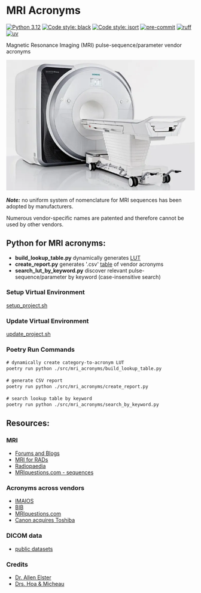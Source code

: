 # MRI Acronyms

[![Python 3.12](https://img.shields.io/badge/python-3.12-blue.svg)](https://www.python.org/downloads/release/python-312/)
[![Code style: black](https://img.shields.io/badge/code%20style-black-000000.svg)](https://github.com/psf/black)
[![Code style: isort](https://img.shields.io/badge/%20imports-isort-%231674b1)](https://pycqa.github.io/isort/)
[![pre-commit](https://img.shields.io/badge/pre--commit-enabled-blue?logo=pre-commit&logoColor=white)](https://github.com/pre-commit/pre-commit)
[![ruff](https://img.shields.io/endpoint?url=https://raw.githubusercontent.com/astral-sh/ruff/main/assets/badge/v2.json)](https://github.com/astral-sh/ruff)
[![uv](https://img.shields.io/endpoint?url=https://raw.githubusercontent.com/astral-sh/uv/main/assets/badge/v0.json)](https://github.com/astral-sh/uv)

Magnetic Resonance Imaging (MRI) pulse-sequence/parameter vendor acronyms

![image](./img/mri_scanner.png)

***Note:*** no uniform system of nomenclature for MRI sequences has been adopted by manufacturers.

Numerous vendor-specific names are patented and therefore cannot be used by other vendors.

## Python for MRI acronyms:
* __build_lookup_table.py__ dynamically generates [LUT](./src/mri_acronyms/lut/category_to_acronym_lut.py)
* __create_report.py__ generates '.csv' [table](./data/mri_vendor_acronyms.csv) of vendor acronyms
* __search_lut_by_keyword.py__ discover relevant pulse-sequence/parameter by keyword (case-insensitive search)

### Setup Virtual Environment
[setup_project.sh](./scripts/setup_project.sh)

### Update Virtual Environment
[update_project.sh](./scripts/update_project.sh)


### Poetry Run Commands
```
# dynamically create category-to-acronym LUT
poetry run python ./src/mri_acronyms/build_lookup_table.py

# generate CSV report
poetry run python ./src/mri_acronyms/create_report.py

# search lookup table by keyword
poetry run python ./src/mri_acronyms/search_by_keyword.py
```

## Resources:

### MRI
* [Forums and Blogs](https://mriquestions.com/forumsblogslinks.html)
* [MRI for RADs](https://pubs.rsna.org/doi/epdf/10.1148/rg.262055063)
* [Radiopaedia](https://radiopaedia.org/articles/mri-pulse-sequences-1)
* [MRIquestions.com - sequences](https://mriquestions.com/hellippulse-sequences.html)

### Acronyms across vendors
* [IMAIOS](https://www.imaios.com/en/e-Courses/e-MRI/MRI-Sequences/Sequences-acronyms)
* [BIB](https://sandrofenelon.com.br/mri-acronyms-ge-siemens-philips-toshiba-canon-hitachi/)
* [MRIquestions.com](https://mriquestions.com/commercial-acronyms.html)
* [Canon acquires Toshiba](https://global.canon/en/news/2016/20161219.html)

### DICOM data
* [public datasets](https://github.com/beamandrew/medical-data)

### Credits
* [Dr. Allen Elster](https://mriquestions.com/index.html)
* [Drs. Hoa & Micheau](https://www.imaios.com/en/company/about-us)
